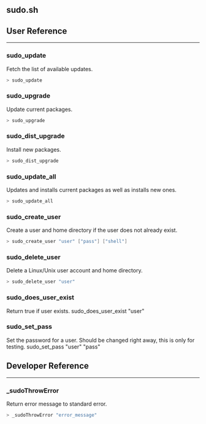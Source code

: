 ## sudo.sh

## User Reference
----

### sudo_update
Fetch the list of available updates.
```c
> sudo_update
```

### sudo_upgrade
Update current packages.
```c
> sudo_upgrade
```

### sudo_dist_upgrade
Install new packages.
```c
> sudo_dist_upgrade
```

### sudo_update_all
Updates and installs current packages as well as installs new ones.
```c
> sudo_update_all
```

### sudo_create_user
Create a user and home directory if the user does not already exist.
```c
> sudo_create_user "user" ["pass"] ["shell"]
```

### sudo_delete_user
Delete a Linux/Unix user account and home directory.
```c
> sudo_delete_user "user"
```

### sudo_does_user_exist
Return true if user exists.
sudo_does_user_exist "user"

### sudo_set_pass
Set the password for a user. Should be changed right away, this is only for testing.
sudo_set_pass "user" "pass"

## Developer Reference
----

### _sudoThrowError
Return error message to standard error.
```c
> _sudoThrowError "error_message"
```

